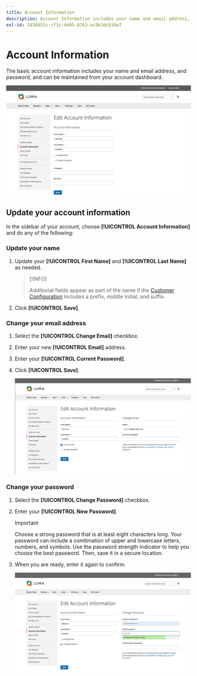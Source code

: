 ```yaml
---
title: Account Information
description: Account Information includes your name and email address, and password, and can be maintained from your account dashboard.
exl-id: 3436652c-cf1c-4dd5-8763-ac9b3dcb34e7
---
```

# Account Information

The basic account information includes your name and email address, and password, and can be maintained from your account dashboard.

![Account Information](assets/account-dashboard-account-information-storefront.png)

## Update your account information

In the sidebar of your account, choose **[!UICONTROL Account Information]** and do any of the following:

### Update your name

1. Update your **[!UICONTROL First Name]** and **[!UICONTROL Last Name]** as needed.

   >[!INFO]
   >
   > Additional fields appear as part of the name if the [Customer Configuration](https://docs.magento.com/user-guide/configuration/customers/customer-configuration.html) includes a prefix, middle initial, and suffix.

1. Click **[!UICONTROL Save]**.

### Change your email address

1. Select the **[!UICONTROL Change Email]** checkbox.

1. Enter your new **[!UICONTROL Email]** address.

1. Enter your **[!UICONTROL Current Password]**.

1. Click **[!UICONTROL Save]**.

    ![Change Email Address](assets/account-dashboard-account-information-change-email-address.png)

### Change your password

1. Select the **[!UICONTROL Change Password]** checkbox.

1. Enter your **[!UICONTROL New Password]**.

   >[!IMPORTANT]
   >
   > Choose a strong password that is at least eight characters long. Your password can include a combination of upper and lowercase letters, numbers, and symbols. Use the password strength indicator to help you choose the best password. Then, save it in a secure location.

1. When you are ready, enter it again to confirm.

    ![Change Password](assets/account-dashboard-account-information-change-password.png)
